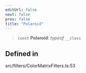 ```yaml
---
editUrl: false
next: false
prev: false
title: "Polaroid"
---
```


> `const` **Polaroid**: *typeof* `__class`

## Defined in

src/filters/ColorMatrixFilters.ts:53
